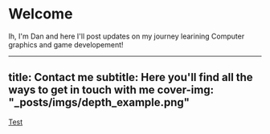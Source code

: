 # Welcome

Ih, I'm Dan and here I'll post updates on my journey learining Computer graphics and game developement!

---
title: Contact me
subtitle: Here you'll find all the ways to get in touch with me
cover-img: "_posts/imgs/depth_example.png"
---

[Test](./_posts/depth.md)
